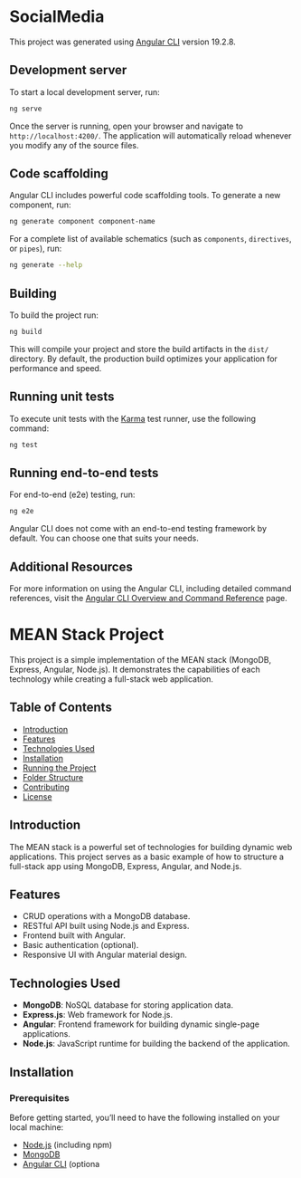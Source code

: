 # SocialMedia

This project was generated using [Angular CLI](https://github.com/angular/angular-cli) version 19.2.8.

## Development server

To start a local development server, run:

```bash
ng serve
```

Once the server is running, open your browser and navigate to `http://localhost:4200/`. The application will automatically reload whenever you modify any of the source files.

## Code scaffolding

Angular CLI includes powerful code scaffolding tools. To generate a new component, run:

```bash
ng generate component component-name
```

For a complete list of available schematics (such as `components`, `directives`, or `pipes`), run:

```bash
ng generate --help
```

## Building

To build the project run:

```bash
ng build
```

This will compile your project and store the build artifacts in the `dist/` directory. By default, the production build optimizes your application for performance and speed.

## Running unit tests

To execute unit tests with the [Karma](https://karma-runner.github.io) test runner, use the following command:

```bash
ng test
```

## Running end-to-end tests

For end-to-end (e2e) testing, run:

```bash
ng e2e
```

Angular CLI does not come with an end-to-end testing framework by default. You can choose one that suits your needs.

## Additional Resources

For more information on using the Angular CLI, including detailed command references, visit the [Angular CLI Overview and Command Reference](https://angular.dev/tools/cli) page.

# MEAN Stack Project

This project is a simple implementation of the MEAN stack (MongoDB, Express, Angular, Node.js). It demonstrates the capabilities of each technology while creating a full-stack web application.

## Table of Contents

- [Introduction](#introduction)
- [Features](#features)
- [Technologies Used](#technologies-used)
- [Installation](#installation)
- [Running the Project](#running-the-project)
- [Folder Structure](#folder-structure)
- [Contributing](#contributing)
- [License](#license)

## Introduction

The MEAN stack is a powerful set of technologies for building dynamic web applications. This project serves as a basic example of how to structure a full-stack app using MongoDB, Express, Angular, and Node.js.

## Features

- CRUD operations with a MongoDB database.
- RESTful API built using Node.js and Express.
- Frontend built with Angular.
- Basic authentication (optional).
- Responsive UI with Angular material design.

## Technologies Used

- **MongoDB**: NoSQL database for storing application data.
- **Express.js**: Web framework for Node.js.
- **Angular**: Frontend framework for building dynamic single-page applications.
- **Node.js**: JavaScript runtime for building the backend of the application.

## Installation

### Prerequisites

Before getting started, you’ll need to have the following installed on your local machine:

- [Node.js](https://nodejs.org/) (including npm)
- [MongoDB](https://www.mongodb.com/try/download/community)
- [Angular CLI](https://angular.io/cli) (optiona
